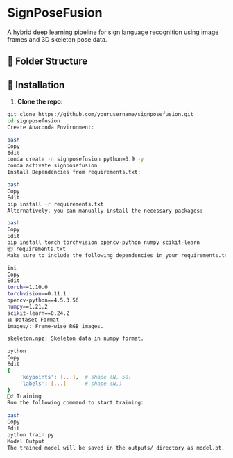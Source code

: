 # SignPoseFusion

A hybrid deep learning pipeline for sign language recognition using image frames and 3D skeleton pose data.

## 📁 Folder Structure



## 🚀 Installation

1. **Clone the repo:**
```bash
git clone https://github.com/yourusername/signposefusion.git
cd signposefusion
Create Anaconda Environment:

bash
Copy
Edit
conda create -n signposefusion python=3.9 -y
conda activate signposefusion
Install Dependencies from requirements.txt:

bash
Copy
Edit
pip install -r requirements.txt
Alternatively, you can manually install the necessary packages:

bash
Copy
Edit
pip install torch torchvision opencv-python numpy scikit-learn
📦 requirements.txt
Make sure to include the following dependencies in your requirements.txt file:

ini
Copy
Edit
torch==1.10.0
torchvision==0.11.1
opencv-python==4.5.3.56
numpy==1.21.2
scikit-learn==0.24.2
📊 Dataset Format
images/: Frame-wise RGB images.

skeleton.npz: Skeleton data in numpy format.

python
Copy
Edit
{
    'keypoints': [...],  # shape (N, 50)
    'labels': [...]      # shape (N,)
}
🏋️‍♂️ Training
Run the following command to start training:

bash
Copy
Edit
python train.py
Model Output
The trained model will be saved in the outputs/ directory as model.pt.